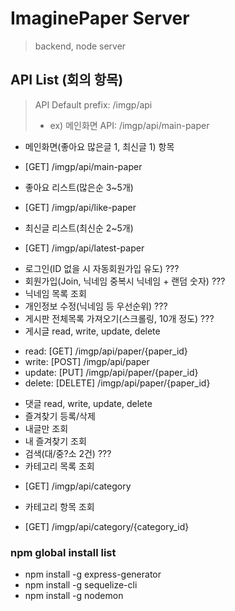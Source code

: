 # ImaginePaper Server 
 > backend, node server

## API List (회의 항목)
 > API Default prefix: /imgp/api
 > - ex) 메인화면 API: /imgp/api/main-paper

 * 메인화면(좋아요 많은글 1, 최신글 1) 항목
  - [GET] /imgp/api/main-paper
 * 좋아요 리스트(많은순 3~5개)
  - [GET] /imgp/api/like-paper
 * 최신글 리스트(최신순 2~5개)
  - [GET] /imgp/api/latest-paper
 * 로그인(ID 없을 시 자동회원가입 유도) ???
 * 회원가입(Join, 닉네임 중복시 닉네임 + 랜덤 숫자) ???
 * 닉네임 목록 조회
 * 개인정보 수정(닉네임 등 우선순위) ???
 * 게시판 전체목록 가져오기(스크롤링, 10개 정도) ???
 * 게시글 read, write, update, delete
  - read: [GET] /imgp/api/paper/{paper_id}
  - write: [POST] /imgp/api/paper
  - update: [PUT] /imgp/api/paper/{paper_id}
  - delete: [DELETE] /imgp/api/paper/{paper_id}
 * 댓글 read, write, update, delete
 * 즐겨찾기 등록/삭제
 * 내글만 조회
 * 내 즐겨찾기 조회
 * 검색(대/중?소 2건) ???
 * 카테고리 목록 조회
  - [GET] /imgp/api/category
 * 카테고리 항목 조회
  - [GET] /imgp/api/category/{category_id}

### npm global install list
 * npm install -g express-generator
 * npm install -g sequelize-cli
 * npm install -g nodemon
